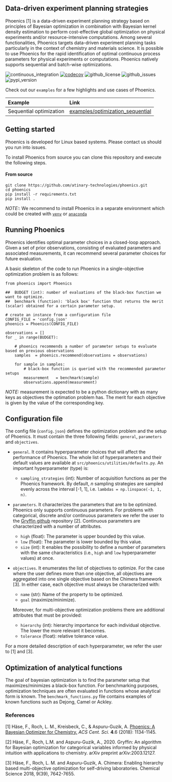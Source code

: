 ## Data-driven experiment planning strategies 

Phoenics [1] is a data-driven experiment planning strategy based on principles of Bayesian optimization in combination with Bayesian kernel density estimation to perform cost-effective global optimization on physical experiments and/or resource-intensive computations. Among several functionalities, Phoenics targets data-driven experiment planning tasks particularly in the context of chemistry and materials science. It is possible to use Phoenics for the rapid identification of optimal continuous process parameters for physical experiments or computations. Phoenics natively supports sequential and batch-wise optimizations. 

![continuous_integration](https://github.com/chemos-inc-dev/phoenics/workflows/Continuous%20integration/badge.svg)
[![codecov](https://codecov.io/gh/chemos-inc-dev/phoenics/branch/dev/graph/badge.svg?token=anTJ0HXjI6)](https://codecov.io/gh/chemos-inc-dev/phoenics)
![github_license](https://img.shields.io/github/license/chemos-inc/phoenics)
![github_issues](https://img.shields.io/github/issues/chemos-inc/experiment_planners)
![pypi_version](https://img.shields.io/pypi/v/phoenics)

Check out our `examples` for a few highlights and use cases of Phoenics.

| Example | Link |
|:--------|:-----|
| Sequential optimization           |  [examples/optimization_sequential](https://github.com/atinary-technologies/phoenics/tree/master/examples/optimization_sequential)  |



## Getting started

Phoenics is developed for Linux based systems. Please contact us should you run into issues.

To install Phoenics from source you can clone this repository and execute the following steps.

#### From source
```
git clone https://github.com/atinary-technologies/phoenics.git
cd phoenics
pip install -r requirements.txt
pip install .
```

*NOTE:*: We recommend to install Phoenics in a separate environment which could be created with [`venv`](https://packaging.python.org/guides/installing-using-pip-and-virtual-environments/) or [`anaconda`](https://docs.conda.io/projects/conda/en/latest/user-guide/tasks/manage-environments.html) 


## Running Phoenics

Phoenics identifies optimal parameter choices in a closed-loop approach. Given a set of prior observations, consisting of evaluated parameters and associated measurements, it can recommend several parameter choices for future evaluation. 

A basic skeleton of the code to run Phoenics in a single-objective optimization problem is as follows:
```
from phoenics import Phoenics

##  BUDGET (int): number of evaluations of the black-box function we want to optimize.
##  benchmark (function): 'black box' function that returns the merit (scalar) obtained for a certain parameter setup.

# create an instance from a configuration file
CONFIG_FILE = 'config.json'
phoenics = Phoenics(CONFIG_FILE)

observations = []
for _ in range(BUDGET):

    # phoenics recommends a number of parameter setups to evaluate based on previous observations
    samples  = phoenics.recommend(observations = observations)

    for sample in samples:
        # black-box function is queried with the recommended parameter setups
        measurement   = benchmark(sample)
        observations.append(measurement)
```

*NOTE:* measurement is expected to be a python dictionary with as many keys as objectives the optimation problem has. The merit for each objective is given by the value of the corresponding key.

## Configuration file

The config file (`config.json`) defines the optimization problem and the setup of Phoenics. It must contain the three following fields: `general`, `parameters` and `objectives`.

- `general`. It contains hyperparameter choices that will affect the performance of Phoenics. The whole list of hyperparameters and their default values are available at `src/phoenics/utilities/defaults.py`. An important hyperparameter (type) is:
    - `sampling_strategies` (int): Number of acquisition functions as per the Phoenics framework. By default, *n* sampling strategies are sampled evenly across the interval [-1, 1], i.e. `lambdas = np.linspace(-1, 1, n)`.

- `parameters`. It characterizes the parameters that are to be optimized. Phoenics only supports continuous parameters. For problems with categorical, discrete and/or continuous parameters we refer the user to the [Gryffin github](https://github.com/Atinary-technologies/gryffin) repository [2]. Continuous parameters are characterized with a number of attributes.
    - `high` (float): The parameter is upper bounded by this value.
    - `low` (float): The parameter is lower bounded by this value.
    - `size` (int): It enables the possibility to define a number of parameters with the same characteristics (i.e., `high` and `low` hyperparameter values) at once.

- `objectives`. It enumerates the list of objectives to optimize. For the case where the user defines more than one objective, all objectives are aggregated into one single objective based on the Chimera framework [3]. In either case, each objective must always be characterized with:
    - `name` (str): Name of the property to be optimized.
    - `goal` (maximize/minimize).

    Moreover, for multi-objective optimization problems there are additional attributes that must be provided:
    - `hierarchy` (int): hierarchy importance for each individual objective. The lower the more relevant it becomes.
    - `tolerance` (float): relative tolerance value.

For a more detailed description of each hyperparameter, we refer the user to [1] and [3].

## Optimization of analytical functions

The goal of bayesian optimization is to find the parameter setup that maximizes/minimizes a black-box function. For benchmarking purposes, optimization techniques are often evaluated in functions whose analytical form is known. The `benchmark_functions.py` file contains examples of known functions such as Dejong, Camel or Ackley.


### References

[1] Häse, F., Roch, L. M., Kreisbeck, C., & Aspuru-Guzik, A. [Phoenics: A Bayesian Optimizer for Chemistry.](https://pubs.acs.org/doi/abs/10.1021/acscentsci.8b00307) *ACS Cent. Sci.* **4**.6 (2018): 1134-1145.

[2] Häse, F., Roch, L.M. and Aspuru-Guzik, A., 2020. Gryffin: An algorithm for Bayesian optimization for categorical variables informed by physical intuition with applications to chemistry. arXiv preprint arXiv:2003.12127.

[3] Häse, F., Roch, L. M. and  Aspuru-Guzik, A. Chimera: Enabling hierarchy based multi-objective optimization for self-driving laboratories. Chemical Science 2018, 9(39), 7642-7655.

